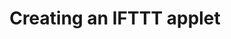 ---
title: Creating an IFTTT applet
redirect_to:
  - https://www.ibm.com/support/knowledgecenter/SS7P7S_ind/watson-assistant-solutions/ifttt/create_an_applet.html
---